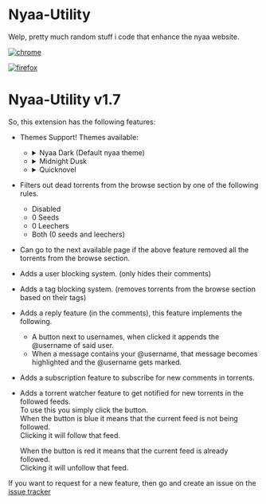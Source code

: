# Nyaa-Utility
Welp, pretty much random stuff i code that enhance the nyaa website.

[![chrome](https://user-images.githubusercontent.com/53124886/111952712-34f12300-8aee-11eb-9fdd-ad579a1eb235.png)](https://chrome.google.com/webstore/detail/nyaa-utility/ebkeahhgiefhkcehhmdnlgaaakdbmlad) 


[![firefox](https://user-images.githubusercontent.com/53124886/126341427-4a4e57aa-767a-467e-83d2-b31fa3564441.png)](https://addons.mozilla.org/en-US/firefox/addon/nyaa-utility/)




Nyaa-Utility v1.7
=================

So, this extension has the following features:

-   Themes Support! Themes available:

    -   <details>
        <summary>Nyaa Dark (Default nyaa theme)</summary>
        <img width="1000" height="700" src="./assets/themes/nyaa-dark.png">
        </details>
    -   <details>
        <summary>Midnight Dusk</summary>
        <img width="1000" height="700" src="./assets/themes/midnight-dusk.png">
        </details>
    -   <details>
        <summary>Quicknovel</summary>
        <img width="1000" height="700" src="./assets/themes/quicknovel.png">
        </details>

*   Filters out dead torrents from the browse section by one of the following rules.
    *   Disabled
    *   0 Seeds
    *   0 Leechers
    *   Both (0 seeds and leechers)
*   Can go to the next available page if the above feature removed all the torrents from the browse section.
*   Adds a user blocking system. (only hides their comments)
*   Adds a tag blocking system. (removes torrents from the browse section based on their tags)
*   Adds a reply feature (in the comments), this feature implements the following.
    *   A  button next to usernames, when clicked it appends the @username of said user.
    *   When a message contains your @username, that message becomes highlighted and the @username gets marked.
*   Adds a subscription feature to subscribe for new comments in torrents.
*   Adds a torrent watcher feature to get notified for new torrents in the followed feeds.  
    To use this you simply click the button.  
    When the button is blue it means that the current feed is not being followed.  
    Clicking it will follow that feed.  
      
    When the button is red it means that the current feed is already followed.  
    Clicking it will unfollow that feed.

  
If you want to request for a new feature, then go and create an issue on the [issue tracker](https://github.com/ArjixWasTaken/Nyaa-Utility/issues)

